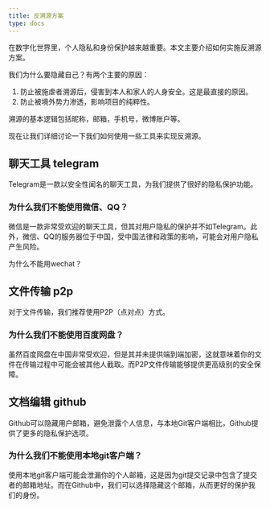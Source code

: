 ```yaml
---
title: 反溯源方案
type: docs
---
```


在数字化世界里，个人隐私和身份保护越来越重要。本文主要介绍如何实施反溯源方案。

我们为什么要隐藏自己？有两个主要的原因：

1. 防止被施虐者溯源后，侵害到本人和家人的人身安全。这是最直接的原因。
2. 防止被境外势力渗透，影响项目的纯粹性。

溯源的基本逻辑包括昵称，邮箱，手机号，微博账户等。

现在让我们详细讨论一下我们如何使用一些工具来实现反溯源。

## 聊天工具 telegram

Telegram是一款以安全性闻名的聊天工具，为我们提供了很好的隐私保护功能。

### 为什么我们不能使用微信、QQ？

微信是一款非常受欢迎的聊天工具，但其对用户隐私的保护并不如Telegram。此外，微信、QQ的服务器位于中国，受中国法律和政策的影响，可能会对用户隐私产生风险。


为什么不能用wechat？

## 文件传输 p2p

对于文件传输，我们推荐使用P2P（点对点）方式。

### 为什么我们不能使用百度网盘？

虽然百度网盘在中国非常受欢迎，但是其并未提供端到端加密，这就意味着你的文件在传输过程中可能会被其他人截取。而P2P文件传输能够提供更高级别的安全保障。

## 文档编辑 github

Github可以隐藏用户邮箱，避免泄露个人信息，与本地Git客户端相比，Github提供了更多的隐私保护选项。

### 为什么我们不能使用本地git客户端？

使用本地git客户端可能会泄漏你的个人邮箱，这是因为git提交记录中包含了提交者的邮箱地址。而在Github中，我们可以选择隐藏这个邮箱，从而更好的保护我们的身份。
